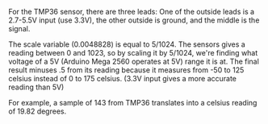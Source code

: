 For the TMP36 sensor, there are three leads:
One of the outside leads is a 2.7-5.5V input (use 3.3V), the other outside is ground, and the middle is the signal.

The scale variable (0.0048828) is equal to 5/1024.
The sensors gives a reading between 0 and 1023, so by scaling it by 5/1024,
we're finding what voltage of a 5V (Arduino Mega 2560 operates at 5V) range it is at.
The final result minuses .5 from its reading because it measures from -50 to 125 celsius instead of 0 to 175 celsius.
(3.3V input gives a more accurate reading than 5V)

For example, a sample of 143 from TMP36 translates into a celsius reading of 19.82 degrees.